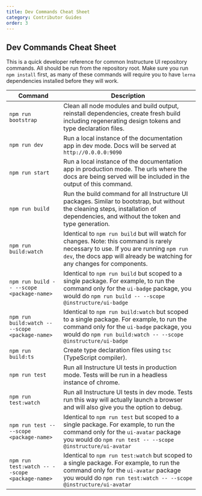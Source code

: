 ```yaml
---
title: Dev Commands Cheat Sheet
category: Contributor Guides
order: 3
---
```


## Dev Commands Cheat Sheet

This is a quick developer reference for common Instructure UI repository commands. All should be run from the repository root. Make sure you run `npm install` first, as many of these commands will require you to have `lerna` dependencies installed before they will work.

| Command                                         | Description                                                                                                                                                                                                     |
| ----------------------------------------------- | --------------------------------------------------------------------------------------------------------------------------------------------------------------------------------------------------------------- |
| `npm run bootstrap`                             | Clean all node modules and build output, reinstall dependencies, create fresh build including regenerating design tokens and type declaration files.                                                            |
| `npm run dev`                                   | Run a local instance of the documentation app in dev mode. Docs will be served at `http://0.0.0.0:9090`                                                                                                         |
| `npm run start`                                 | Run a local instance of the documentation app in production mode. The urls where the docs are being served will be included in the output of this command.                                                      |
| `npm run build`                                 | Run the build command for all Instructure UI packages. Similar to bootstrap, but without the cleaning steps, installation of dependencies, and without the token and type generation.                           |
| `npm run build:watch`                           | Identical to `npm run build` but will watch for changes. Note: this command is rarely necessary to use. If you are running `npm run dev`, the docs app will already be watching for any changes for components. |
| `npm run build -- --scope <package-name>`       | Identical to `npm run build` but scoped to a single package. For example, to run the command only for the `ui-badge` package, you would do `npm run build -- --scope @instructure/ui-badge`                     |
| `npm run build:watch -- --scope <package-name>` | Identical to `npm run build:watch` but scoped to a single package. For example, to run the command only for the `ui-badge` package, you would do `npm run build:watch -- --scope @instructure/ui-badge`         |
| `npm run build:ts`                              | Create type declaration files using `tsc` (TypeScript compiler).                                                                                                                                                |
| `npm run test`                                  | Run all Instructure UI tests in production mode. Tests will be run in a headless instance of chrome.                                                                                                            |
| `npm run test:watch`                            | Run all Instructure UI tests in dev mode. Tests run this way will actually launch a browser and will also give you the option to debug.                                                                         |
| `npm run test -- --scope <package-name>`        | Identical to `npm run test` but scoped to a single package. For example, to run the command only for the `ui-avatar` package you would do `npm run test -- --scope @instructure/ui-avatar`                      |
| `npm run test:watch -- --scope <package-name>`  | Identical to `npm run test:watch` but scoped to a single package. For example, to run the command only for the `ui-avatar` package you would do `npm run test:watch -- --scope @instructure/ui-avatar`          |
